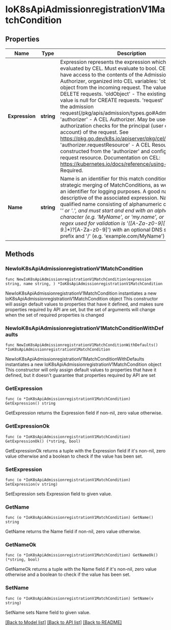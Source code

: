 # IoK8sApiAdmissionregistrationV1MatchCondition

## Properties

Name | Type | Description | Notes
------------ | ------------- | ------------- | -------------
**Expression** | **string** | Expression represents the expression which will be evaluated by CEL. Must evaluate to bool. CEL expressions have access to the contents of the AdmissionRequest and Authorizer, organized into CEL variables:  &#39;object&#39; - The object from the incoming request. The value is null for DELETE requests. &#39;oldObject&#39; - The existing object. The value is null for CREATE requests. &#39;request&#39; - Attributes of the admission request(/pkg/apis/admission/types.go#AdmissionRequest). &#39;authorizer&#39; - A CEL Authorizer. May be used to perform authorization checks for the principal (user or service account) of the request.   See https://pkg.go.dev/k8s.io/apiserver/pkg/cel/library#Authz &#39;authorizer.requestResource&#39; - A CEL ResourceCheck constructed from the &#39;authorizer&#39; and configured with the   request resource. Documentation on CEL: https://kubernetes.io/docs/reference/using-api/cel/  Required. | 
**Name** | **string** | Name is an identifier for this match condition, used for strategic merging of MatchConditions, as well as providing an identifier for logging purposes. A good name should be descriptive of the associated expression. Name must be a qualified name consisting of alphanumeric characters, &#39;-&#39;, &#39;_&#39; or &#39;.&#39;, and must start and end with an alphanumeric character (e.g. &#39;MyName&#39;,  or &#39;my.name&#39;,  or &#39;123-abc&#39;, regex used for validation is &#39;([A-Za-z0-9][-A-Za-z0-9_.]*)?[A-Za-z0-9]&#39;) with an optional DNS subdomain prefix and &#39;/&#39; (e.g. &#39;example.com/MyName&#39;)  Required. | 

## Methods

### NewIoK8sApiAdmissionregistrationV1MatchCondition

`func NewIoK8sApiAdmissionregistrationV1MatchCondition(expression string, name string, ) *IoK8sApiAdmissionregistrationV1MatchCondition`

NewIoK8sApiAdmissionregistrationV1MatchCondition instantiates a new IoK8sApiAdmissionregistrationV1MatchCondition object
This constructor will assign default values to properties that have it defined,
and makes sure properties required by API are set, but the set of arguments
will change when the set of required properties is changed

### NewIoK8sApiAdmissionregistrationV1MatchConditionWithDefaults

`func NewIoK8sApiAdmissionregistrationV1MatchConditionWithDefaults() *IoK8sApiAdmissionregistrationV1MatchCondition`

NewIoK8sApiAdmissionregistrationV1MatchConditionWithDefaults instantiates a new IoK8sApiAdmissionregistrationV1MatchCondition object
This constructor will only assign default values to properties that have it defined,
but it doesn't guarantee that properties required by API are set

### GetExpression

`func (o *IoK8sApiAdmissionregistrationV1MatchCondition) GetExpression() string`

GetExpression returns the Expression field if non-nil, zero value otherwise.

### GetExpressionOk

`func (o *IoK8sApiAdmissionregistrationV1MatchCondition) GetExpressionOk() (*string, bool)`

GetExpressionOk returns a tuple with the Expression field if it's non-nil, zero value otherwise
and a boolean to check if the value has been set.

### SetExpression

`func (o *IoK8sApiAdmissionregistrationV1MatchCondition) SetExpression(v string)`

SetExpression sets Expression field to given value.


### GetName

`func (o *IoK8sApiAdmissionregistrationV1MatchCondition) GetName() string`

GetName returns the Name field if non-nil, zero value otherwise.

### GetNameOk

`func (o *IoK8sApiAdmissionregistrationV1MatchCondition) GetNameOk() (*string, bool)`

GetNameOk returns a tuple with the Name field if it's non-nil, zero value otherwise
and a boolean to check if the value has been set.

### SetName

`func (o *IoK8sApiAdmissionregistrationV1MatchCondition) SetName(v string)`

SetName sets Name field to given value.



[[Back to Model list]](../README.md#documentation-for-models) [[Back to API list]](../README.md#documentation-for-api-endpoints) [[Back to README]](../README.md)


